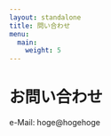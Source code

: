 ```yaml
---
layout: standalone
title: 問い合わせ
menu:
  main:
    weight: 5
---
```


# お問い合わせ

 e-Mail: hoge@hogehoge